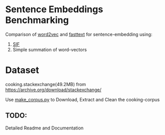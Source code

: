 # Sentence Embeddings Benchmarking

Comparison of [word2vec](https://radimrehurek.com/gensim/models/word2vec.html) and [fasttext](https://github.com/facebookresearch/fastText) for sentence-embedding using:

1. [SIF](https://github.com/PrincetonML/SIF)
2. Simple summation of word-vectors

# Dataset

cooking.stackexchange(49.2MB) from https://archive.org/download/stackexchange/

Use [make_corpus.py](make-corpus.py) to Download, Extract and Clean the cooking-corpus

## TODO: 
Detailed Readme and Documentation
